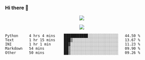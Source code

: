 ### Hi there 👋

<!--
**SuuTTT/SuuTTT** is a ✨ _special_ ✨ repository because its `README.md` (this file) appears on your GitHub profile.

Here are some ideas to get you started:

- 🔭 I’m currently working on ...
- 🌱 I’m currently learning ...
- 👯 I’m looking to collaborate on ...
- 🤔 I’m looking for help with ...
- 💬 Ask me about ...
- 📫 How to reach me: ...
- 😄 Pronouns: ...
- ⚡ Fun fact: ...
-->

<div align='center'>
    <p align='center'>
        <img src='https://github-readme-stats.vercel.app/api?line_height=27&username=SuuTTT&show_icons=true&theme=solarized-light'/>
    </p>
</div>    
<div align='center'>  
    <p align='center'>
        <img src='https://github-readme-stats.vercel.app/api/wakatime?username=SuuTTT&theme=solarized-light'/>
    </p>
    
</div>  

<!--START_SECTION:waka-->

```text
Python     4 hrs 4 mins    ███████████░░░░░░░░░░░░░░   44.50 %
Text       1 hr 15 mins    ███▒░░░░░░░░░░░░░░░░░░░░░   13.67 %
INI        1 hr 1 min      ██▓░░░░░░░░░░░░░░░░░░░░░░   11.23 %
Markdown   54 mins         ██▒░░░░░░░░░░░░░░░░░░░░░░   09.90 %
Other      50 mins         ██▒░░░░░░░░░░░░░░░░░░░░░░   09.26 %
```

<!--END_SECTION:waka-->
